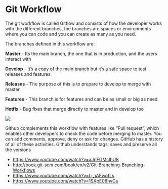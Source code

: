# Git Workflow

The git workflow is called Gitflow and consists of how the developer works with the different branches, the branches are spaces or environments where you can code and you can create as many as you need.

The branches defined in this workflow are:

**Master**  - Its the main branch, the one that is in production, and the users interact with

**Develop** - It’s a copy of the main branch but it’s a safe space to test releases and features

**Releases** - The purpose of this is to prepare to develop to merge with master

**Features** - This branch is for features and can be as small or big as need

**Hotfix** - Bug fixes that merge directly to master and in develop too

![](https://david-estevez.gitbooks.io/the-git-the-bad-and-the-ugly/content/assets/gitflow.svg)

Github complements this workflow with features like “Pull request”, which enables other developers to check the code before merging to master. You can add comments, approve, deny or ask for changes. GitHub has a history of all of these activities. Github understands tags, saves and preserve all the versions


- https://www.youtube.com/watch?v=aJnFGMclhU8
- http://book.git-scm.com/book/en/v2/Git-Branching-Branching-Workflows
- https://www.youtube.com/watch?v=Lj_jAFwofLs
- https://www.youtube.com/watch?v=1SXpE08hvGs